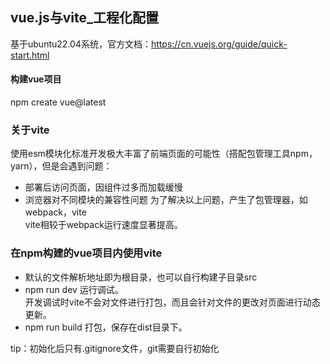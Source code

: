 ## vue.js与vite_工程化配置
基于ubuntu22.04系统，官方文档：https://cn.vuejs.org/guide/quick-start.html
#### 构建vue项目
npm create vue@latest
### 关于vite
使用esm模块化标准开发极大丰富了前端页面的可能性（搭配包管理工具npm，yarn），但是会遇到问题：
* 部署后访问页面，因组件过多而加载缓慢
* 浏览器对不同模块的兼容性问题 
为了解决以上问题，产生了包管理器，如webpack，vite   
vite相较于webpack运行速度显著提高。
### 在npm构建的vue项目内使用vite
* 默认的文件解析地址即为根目录，也可以自行构建子目录src
* npm run dev 运行调试。   
  开发调试时vite不会对文件进行打包，而且会针对文件的更改对页面进行动态更新。
* npm run build 打包，保存在dist目录下。   
   
tip：初始化后只有.gitignore文件，git需要自行初始化
